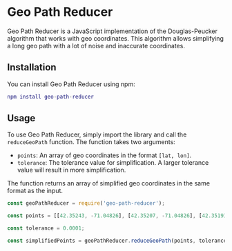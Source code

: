 # Geo Path Reducer

Geo Path Reducer is a JavaScript implementation of the Douglas-Peucker algorithm that works with geo coordinates. This algorithm allows simplifying a long geo path with a lot of noise and inaccurate coordinates.

## Installation

You can install Geo Path Reducer using npm:

```lua
npm install geo-path-reducer
```

## Usage

To use Geo Path Reducer, simply import the library and call the `reduceGeoPath` function. The function takes two arguments:

- `points`: An array of geo coordinates in the format `[lat, lon]`.
- `tolerance`: The tolerance value for simplification. A larger tolerance value will result in more simplification.

The function returns an array of simplified geo coordinates in the same format as the input.

```javascript
const geoPathReducer = require('geo-path-reducer');

const points = [[42.35243, -71.04826], [42.35207, -71.04826], [42.35191, -71.04817], [42.35178, -71.04802], [42.35175, -71.04799], [42.35172, -71.04787], [42.35173, -71.04764], [42.35177, -71.04736], [42.35184, -71.04715], [42.35189, -71.04707], [42.35198, -71.04697], [42.35212, -71.04691], [42.35238, -71.04691], [42.35267, -71.04696], [42.35289, -71.04702], [42.35306, -71.04709], [42.35315, -71.04713], [42.35318, -71.04715], [42.35326, -71.04721], [42.35336, -71.04729], [42.35354, -71.04748], [42.35361, -71.04755], [42.35373, -71.04767], [42.35386, -71.04776], [42.35415, -71.0479], [42.35437, -71.04799], [42.35457, -71.04811], [42.35478, -71.04825], [42.35499, -71.04839], [42.35519, -71.04853], [42.35538, -71.04868], [42.35556, -71.04885], [42.35574, -71.04903], [42.3559, -71.04922], [42.35605, -71.04944], [42.35617, -71.04965], [42.35628, -71.04988], [42.35636, -71.0501], [42.35643, -71.05033], [42.35647, -71.05053], [42.35648, -71.05077], [42.35647, -71.0509]];

const tolerance = 0.0001;

const simplifiedPoints = geoPathReducer.reduceGeoPath(points, tolerance);

